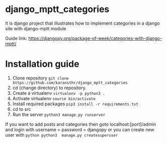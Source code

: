 # django_mptt_categories

It is django project that illustrates how to implement categories in a django site with django-mptt module 

Guide link: https://djangopy.org/package-of-week/categories-with-django-mptt/

# Installation guide

1) Clone repository ```git clone https://github.com/karansthr/django_mptt_categories ```
2) cd (change directory) to repository. 
3) Create a virtualenv ``` virtualenv -p python3 . ```
4) Activate virtualenv ``` source bin/activate  ```
5) Install required packages ``` pip3 install -r requirements.txt  ```
6) cd to src
7) Run the server ``` python3 manage.py runserver  ```

If you want to add posts and categories then goto localhost:[port]/admin and login with username = password = djangopy 
or you can create new user with ```python python3  manage.py createsuperuser ```
 
